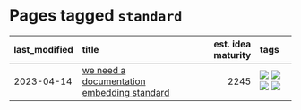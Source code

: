 # Pages tagged `standard`

|last_modified|title|est. idea maturity|tags
|:---|:---|---:|:---|
|2023-04-14|[we need a documentation embedding standard](../doc-embed-standard.md)|2245|[![](https://img.shields.io/badge/tag-accessibility-d5f6c6)](../tags/accessibility.md) [![](https://img.shields.io/badge/tag-documentation-3f9741)](../tags/documentation.md) [![](https://img.shields.io/badge/tag-standard-c6963e)](../tags/standard.md) [![](https://img.shields.io/badge/tag-tooling-a9524c)](../tags/tooling.md)|